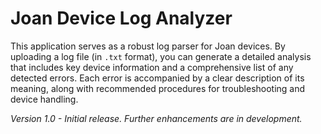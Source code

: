 # Joan Device Log Analyzer

This application serves as a robust log parser for Joan devices. By uploading a log file (in `.txt` format), you can generate a detailed analysis that includes key device information and a comprehensive list of any detected errors. Each error is accompanied by a clear description of its meaning, along with recommended procedures for troubleshooting and device handling.

*Version 1.0 - Initial release. Further enhancements are in development.*